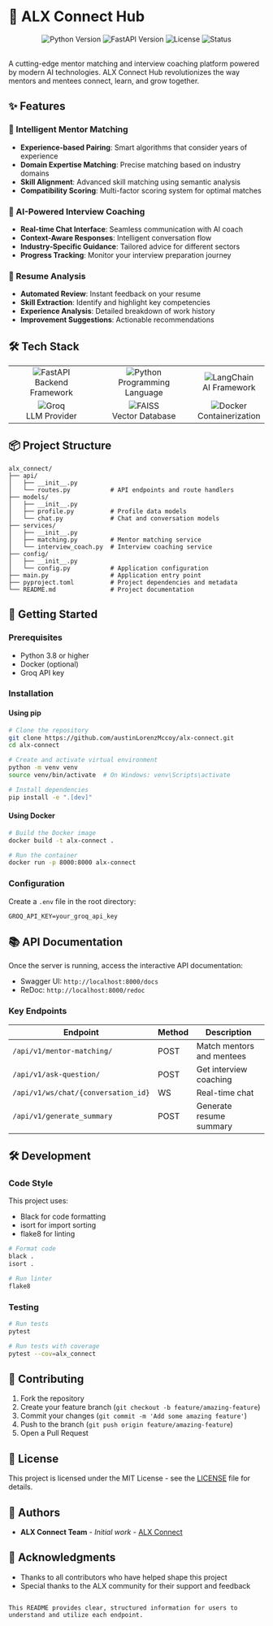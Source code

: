 # 🚀 ALX Connect Hub

<div align="center">
  <img src="https://img.shields.io/badge/Python-3.8+-blue.svg" alt="Python Version">
  <img src="https://img.shields.io/badge/FastAPI-0.68+-green.svg" alt="FastAPI Version">
  <img src="https://img.shields.io/badge/License-MIT-yellow.svg" alt="License">
  <img src="https://img.shields.io/badge/Status-Active-brightgreen.svg" alt="Status">
</div>

<br>

A cutting-edge mentor matching and interview coaching platform powered by modern AI technologies. ALX Connect Hub revolutionizes the way mentors and mentees connect, learn, and grow together.

## ✨ Features

### 🤝 Intelligent Mentor Matching
- **Experience-based Pairing**: Smart algorithms that consider years of experience
- **Domain Expertise Matching**: Precise matching based on industry domains
- **Skill Alignment**: Advanced skill matching using semantic analysis
- **Compatibility Scoring**: Multi-factor scoring system for optimal matches

### 🎯 AI-Powered Interview Coaching
- **Real-time Chat Interface**: Seamless communication with AI coach
- **Context-Aware Responses**: Intelligent conversation flow
- **Industry-Specific Guidance**: Tailored advice for different sectors
- **Progress Tracking**: Monitor your interview preparation journey

### 📄 Resume Analysis
- **Automated Review**: Instant feedback on your resume
- **Skill Extraction**: Identify and highlight key competencies
- **Experience Analysis**: Detailed breakdown of work history
- **Improvement Suggestions**: Actionable recommendations

## 🛠️ Tech Stack

<div align="center">
  <table>
    <tr>
      <td align="center">
        <img src="https://img.shields.io/badge/FastAPI-009688?style=for-the-badge&logo=fastapi&logoColor=white" alt="FastAPI">
        <br>Backend Framework
      </td>
      <td align="center">
        <img src="https://img.shields.io/badge/Python-3776AB?style=for-the-badge&logo=python&logoColor=white" alt="Python">
        <br>Programming Language
      </td>
      <td align="center">
        <img src="https://img.shields.io/badge/LangChain-FF6B6B?style=for-the-badge&logo=langchain&logoColor=white" alt="LangChain">
        <br>AI Framework
      </td>
    </tr>
    <tr>
      <td align="center">
        <img src="https://img.shields.io/badge/Groq-00A67E?style=for-the-badge&logo=groq&logoColor=white" alt="Groq">
        <br>LLM Provider
      </td>
      <td align="center">
        <img src="https://img.shields.io/badge/FAISS-FFD700?style=for-the-badge&logo=faiss&logoColor=black" alt="FAISS">
        <br>Vector Database
      </td>
      <td align="center">
        <img src="https://img.shields.io/badge/Docker-2496ED?style=for-the-badge&logo=docker&logoColor=white" alt="Docker">
        <br>Containerization
      </td>
    </tr>
  </table>
</div>

## 📦 Project Structure

```
alx_connect/
├── api/
│   ├── __init__.py
│   └── routes.py           # API endpoints and route handlers
├── models/
│   ├── __init__.py
│   ├── profile.py          # Profile data models
│   └── chat.py             # Chat and conversation models
├── services/
│   ├── __init__.py
│   ├── matching.py         # Mentor matching service
│   └── interview_coach.py  # Interview coaching service
├── config/
│   ├── __init__.py
│   └── config.py           # Application configuration
├── main.py                 # Application entry point
├── pyproject.toml          # Project dependencies and metadata
└── README.md               # Project documentation
```

## 🚀 Getting Started

### Prerequisites
- Python 3.8 or higher
- Docker (optional)
- Groq API key

### Installation

#### Using pip
```bash
# Clone the repository
git clone https://github.com/austinLorenzMccoy/alx-connect.git
cd alx-connect

# Create and activate virtual environment
python -m venv venv
source venv/bin/activate  # On Windows: venv\Scripts\activate

# Install dependencies
pip install -e ".[dev]"
```

#### Using Docker
```bash
# Build the Docker image
docker build -t alx-connect .

# Run the container
docker run -p 8000:8000 alx-connect
```

### Configuration

Create a `.env` file in the root directory:
```env
GROQ_API_KEY=your_groq_api_key
```

## 📚 API Documentation

Once the server is running, access the interactive API documentation:
- Swagger UI: `http://localhost:8000/docs`
- ReDoc: `http://localhost:8000/redoc`

### Key Endpoints

| Endpoint | Method | Description |
|----------|--------|-------------|
| `/api/v1/mentor-matching/` | POST | Match mentors and mentees |
| `/api/v1/ask-question/` | POST | Get interview coaching |
| `/api/v1/ws/chat/{conversation_id}` | WS | Real-time chat |
| `/api/v1/generate_summary` | POST | Generate resume summary |

## 🛠️ Development

### Code Style
This project uses:
- Black for code formatting
- isort for import sorting
- flake8 for linting

```bash
# Format code
black .
isort .

# Run linter
flake8
```

### Testing
```bash
# Run tests
pytest

# Run tests with coverage
pytest --cov=alx_connect
```

## 🤝 Contributing

1. Fork the repository
2. Create your feature branch (`git checkout -b feature/amazing-feature`)
3. Commit your changes (`git commit -m 'Add some amazing feature'`)
4. Push to the branch (`git push origin feature/amazing-feature`)
5. Open a Pull Request

## 📄 License

This project is licensed under the MIT License - see the [LICENSE](LICENSE) file for details.

## 👥 Authors

- **ALX Connect Team** - *Initial work* - [ALX Connect](https://github.com/austinLorenzMccoy/alx-connect)

## 🙏 Acknowledgments

- Thanks to all contributors who have helped shape this project
- Special thanks to the ALX community for their support and feedback
```

This README provides clear, structured information for users to understand and utilize each endpoint.